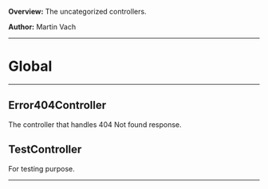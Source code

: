 **Overview:** The uncategorized controllers.



**Author:** Martin Vach




* * *

# Global





* * *

## Error404Controller
The controller that handles 404 Not found response.


## TestController
For testing purpose.



* * *

